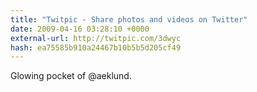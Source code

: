 ```yaml
---
title: "Twitpic - Share photos and videos on Twitter"
date: 2009-04-16 03:28:10 +0000
external-url: http://twitpic.com/3dwyc
hash: ea75585b910a24467b10b5b5d205cf49
---
```


Glowing pocket of @aeklund.  
